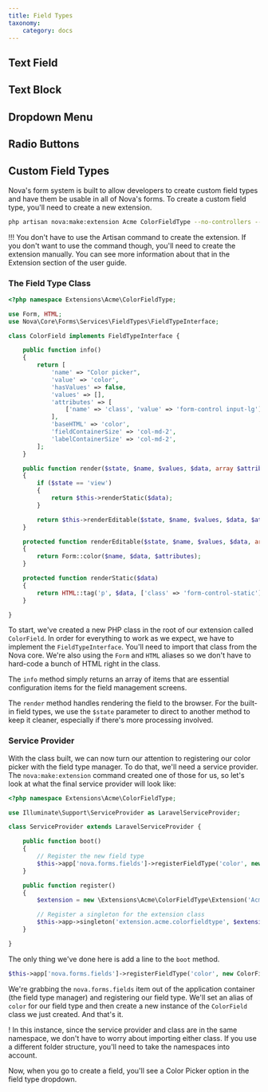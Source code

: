 ```yaml
---
title: Field Types
taxonomy:
    category: docs
---
```


## Text Field

## Text Block

## Dropdown Menu

## Radio Buttons

## Custom Field Types

Nova's form system is built to allow developers to create custom field types and have them be usable in all of Nova's forms. To create a custom field type, you'll need to create a new extension.

```bash
php artisan nova:make:extension Acme ColorFieldType --no-controllers --no-views
```

!!! You don't have to use the Artisan command to create the extension. If you don't want to use the command though, you'll need to create the extension manually. You can see more information about that in the Extension section of the user guide.

### The Field Type Class

```php
<?php namespace Extensions\Acme\ColorFieldType;

use Form, HTML;
use Nova\Core\Forms\Services\FieldTypes\FieldTypeInterface;

class ColorField implements FieldTypeInterface {

	public function info()
	{
		return [
			'name' => "Color picker",
			'value' => 'color',
			'hasValues' => false,
			'values' => [],
			'attributes' => [
				['name' => 'class', 'value' => 'form-control input-lg'],
			],
			'baseHTML' => 'color',
			'fieldContainerSize' => 'col-md-2',
			'labelContainerSize' => 'col-md-2',
		];
	}

	public function render($state, $name, $values, $data, array $attributes)
	{
		if ($state == 'view')
		{
			return $this->renderStatic($data);
		}

		return $this->renderEditable($state, $name, $values, $data, $attributes);
	}

	protected function renderEditable($state, $name, $values, $data, array $attributes)
	{
		return Form::color($name, $data, $attributes);
	}

	protected function renderStatic($data)
	{
        return HTML::tag('p', $data, ['class' => 'form-control-static']);
	}

}
```

To start, we've created a new PHP class in the root of our extension called `ColorField`. In order for everything to work as we expect, we have to implement the `FieldTypeInterface`. You'll need to import that class from the Nova core. We're also using the `Form` and `HTML` aliases so we don't have to hard-code a bunch of HTML right in the class.

The `info` method simply returns an array of items that are essential configuration items for the field management screens.

The `render` method handles rendering the field to the browser. For the built-in field types, we use the `$state` parameter to direct to another method to keep it cleaner, especially if there's more processing involved.

### Service Provider

With the class built, we can now turn our attention to registering our color picker with the field type manager. To do that, we'll need a service provider. The `nova:make:extension` command created one of those for us, so let's look at what the final service provider will look like:

```php
<?php namespace Extensions\Acme\ColorFieldType;

use Illuminate\Support\ServiceProvider as LaravelServiceProvider;

class ServiceProvider extends LaravelServiceProvider {

	public function boot()
	{
        // Register the new field type
		$this->app['nova.forms.fields']->registerFieldType('color', new ColorField);
	}

	public function register()
	{
		$extension = new \Extensions\Acme\ColorFieldType\Extension('Acme/ColorFieldType', $this->app);

		// Register a singleton for the extension class
		$this->app->singleton('extension.acme.colorfieldtype', $extension);
	}

}
```

The only thing we've done here is add a line to the `boot` method.

```php
$this->app['nova.forms.fields']->registerFieldType('color', new ColorField);
```

We're grabbing the `nova.forms.fields` item out of the application container (the field type manager) and registering our field type. We'll set an alias of `color` for our field type and then create a new instance of the `ColorField` class we just created. And that's it.

! In this instance, since the service provider and class are in the same namespace, we don't have to worry about importing either class. If you use a different folder structure, you'll need to take the namespaces into account.

Now, when you go to create a field, you'll see a Color Picker option in the field type dropdown.